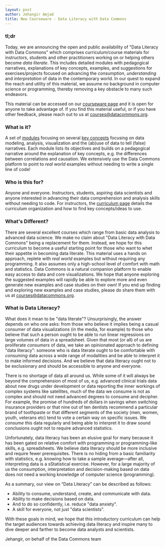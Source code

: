 ```yaml
---
layout: post
author: Jehangir Amjad
title: New Courseware - Data Literacy with Data Commons
---
```


### tl;dr

Today, we are announcing the open and public availability of "Data Literacy with Data Commons" which comprises curriculum/course materials for instructors, students and other practitioners working on or helping others become _data literate_. This includes detailed modules with pedagogical narratives, explanations of key concepts, examples, and suggestions for exercises/projects focused on advancing the _consumption_, _understanding_ and _interpretation_ of data in the contemporary world. In our quest to expand the reach and utility of this material, we assume no background in computer science or programming, thereby removing a key obstacle to many such endeavors.

This material can be accessed on our [courseware page](/courseware/data_literacy/course_materials.html) and it is open for anyone to take advantage of. If you find this material useful, or if you have other feedback, please reach out to us at [courses@datacommons.org](mailto:courses@datacommons.org).

### What is it?

A set of [modules](/courseware/data_literacy/course_materials.html#modules) focusing on several [key concepts](/courseware/data_literacy/topics.html#key-themes) focusing on data modeling, analysis, visualization and the (ab)use of data to tell (false) narratives. Each module lists its objectives and builds on a pedagogical narrative around the explanation of key concepts, e.g. the differences between correlations and causation. We extensively use the Data Commons platform to point to _real world_ examples without needing to write a single line of code!  

### Who is this for?

Anyone and everyone. Instructors, students, aspiring data scientists and anyone interested in advancing their data comprehension and analysis skills without needing to code. For instructors, the [curriculum page](/courseware/data_literacy/course_materials.html) details the curriculum organization and how to find key concepts/ideas to use.

### What's Different?

There are several excellent courses which range from basic data analysis to advanced data science. We make no claim about "Data Literacy with Data Commons" being a replacement for them. Instead, we hope for this curriculum to become a useful starting point for those who want to whet their appetite in becoming data literate. This material uses a hands on approach, replete with _real world_ examples but without requiring any programming. It also assumes only a high-school level of comfort with math and statistics. Data Commons is a natural companion platform to enable easy access to data and core visualizations. We hope that anyone exploring the suggested examples will rapidly be able to explore more and even generate new examples and case studies on their own! If you end up finding and exploring new examples and case studies, please do share them with us at [courses@datacommons.org](mailto:courses@datacommons.org).

### What is Data Literacy?

What does it mean to be "data literate"? Unsurprisingly, the answer depends on who one asks: from those who believe it implies being a casual consumer of data visualizations (in the media, for example) to those who believe that such a person ought to be able to run linear regressions on large volumes of data in a spreadsheet. Given that most (or all) of us are proliferate _consumers_ of data, we take an opinionated approach to defining "data literacy": someone who is data literate ought to be comfortable with _consuming_ data across a wide range of modalities and be able to interpret it to make informed decisions. And we believe that data literacy ought not to be exclusionary and should be accessible to anyone and everyone.

There is no shortage of data all around us. While some of it will always be beyond the comprehension of most of us, e.g. advanced clinical trials data about new drugs under development or data reporting the inner workings of complex systems like satellites, much of the data we consume is not as complex and should not need advanced degrees to consume and decipher. For example, the promise of hundreds of dollars in savings when switching insurance providers or that nine out of ten dentists recommend a particular brand of toothpaste or that different segments of the society (men, women, youth, veterans etc) tend to vote a certain way on specific issues. We _consume_ this data regularly and being able to interpret it to draw sound conclusions ought not to require advanced statistics.

Unfortunately, data literacy has been an elusive goal for many because it has been gated on relative comfort with programming or programming-like skills, e.g. spreadsheets. We believe data literacy should be more inclusive and require fewer prerequisites. There is no hiding from a basic familiarity with statistics, e.g. knowing how to take a sample average—after all, interpreting data is a sStatistical exercise. However, for a large majority of us the consumption, interpretation and decision-making based on data does not need a working knowledge of computer science (programming).

As a summary, our view on “Data Literacy” can be described as follows:

* Ability to consume, understand, create, and communicate with data.
* Ability to make decisions based on data.
* And to do so confidently, i.e. reduce "data anxiety".
* A skill for everyone, not just "data scientists".

With these goals in mind, we hope that this introductory curriculum can help the target audiences towards achieving data literacy and inspire many to dive deeper and farther to become data analysts and scientists.

Jehangir, on behalf of the Data Commons team
